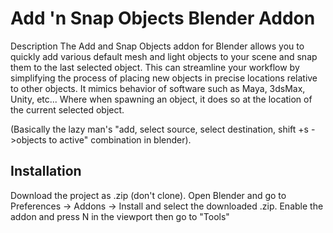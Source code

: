 # Add 'n Snap Objects Blender Addon

Description
The Add and Snap Objects addon for Blender allows you to quickly add various default mesh and light objects to your scene and snap them to the last selected object. This can streamline your workflow by simplifying the process of placing new objects in precise locations relative to other objects.
It mimics behavior of software such as Maya, 3dsMax, Unity, etc... Where when spawning an object, it does so at the location of the current selected object.

(Basically the lazy man's "add, select source, select destination, shift +s ->objects to active" combination in blender).


## Installation 

Download the project as .zip (don't clone).
Open Blender and go to Preferences -> Addons -> Install and select the downloaded .zip.
Enable the addon and press N in the viewport then go to "Tools"
